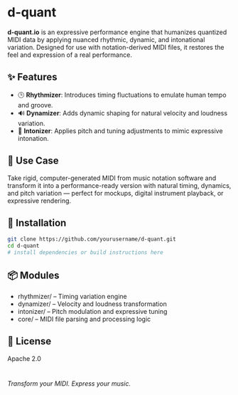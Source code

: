 # d-quant

**d-quant.io** is an expressive performance engine that humanizes quantized MIDI data by applying nuanced rhythmic, dynamic, and intonational variation. Designed for use with notation-derived MIDI files, it restores the feel and expression of a real performance.

## ✨ Features

- 🕒 **Rhythmizer**: Introduces timing fluctuations to emulate human tempo and groove.
- 🔊 **Dynamizer**: Adds dynamic shaping for natural velocity and loudness variation.
- 🎵 **Intonizer**: Applies pitch and tuning adjustments to mimic expressive intonation.

## 🎯 Use Case

Take rigid, computer-generated MIDI from music notation software and transform it into a performance-ready version with natural timing, dynamics, and pitch variation — perfect for mockups, digital instrument playback, or expressive rendering.

## 🔧 Installation

```bash
git clone https://github.com/yourusername/d-quant.git
cd d-quant
# install dependencies or build instructions here
```

## 📦 Modules
* rhythmizer/ – Timing variation engine
* dynamizer/ – Velocity and loudness transformation
* intonizer/ – Pitch modulation and expressive tuning
* core/ – MIDI file parsing and processing logic

## 📄 License
Apache 2.0

# 
_Transform your MIDI. Express your music._
